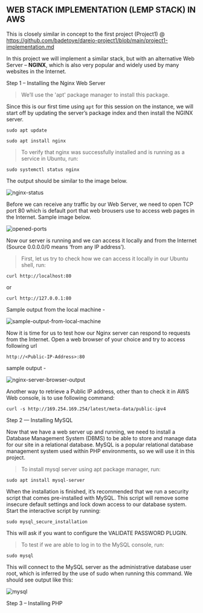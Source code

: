 ## WEB STACK IMPLEMENTATION (LEMP STACK) IN AWS

This is closely similar in concept to the first project (Project1) @ https://github.com/badetoye/dareio-project1/blob/main/project1-implementation.md

In this project we will implement a similar stack, but with an alternative Web Server – **NGINX**, which is also very popular and widely used by many websites in the Internet.

Step 1 – Installing the Nginx Web Server

>We’ll use the 'apt' package manager to install this package.

Since this is our first time using `apt` for this session on the instance, we will start off by updating the server’s package index and then install the NGINX server.

`sudo apt update`

`sudo apt install nginx`

>To verify that nginx was successfully installed and is running as a service in Ubuntu, run:

`sudo systemctl status nginx`

The output should be similar to the image below.

![nginx-status](https://user-images.githubusercontent.com/40571508/135733370-0f34ea1f-deb0-4564-a0b3-c034c48c1894.PNG)

Before we can receive any traffic by our Web Server, we need to open TCP port 80 which is default port that web brousers use to access web pages in the Internet. Sample image below.

![opened-ports](https://user-images.githubusercontent.com/40571508/135733569-71eea377-4fea-43e4-8eaf-4a0fe8db2558.PNG)

Now our server is running and we can access it locally and from the Internet (Source 0.0.0.0/0 means ‘from any IP address’).

>First, let us try to check how we can access it locally in our Ubuntu shell, run:

`curl http://localhost:80`

or

`curl http://127.0.0.1:80`

Sample output from the local machine - 

![sample-output-from-local-machine](https://user-images.githubusercontent.com/40571508/135733724-765c4f58-cd59-4c26-b64b-e15da6ae7e70.PNG)

Now it is time for us to test how our Nginx server can respond to requests from the Internet.
Open a web browser of your choice and try to access following url

`http://<Public-IP-Address>:80`

sample output -

![nginx-server-browser-output](https://user-images.githubusercontent.com/40571508/135733983-baa328ec-9647-4f2d-828c-3ebe6b6432cf.PNG)

Another way to retrieve a Public IP address, other than to check it in AWS Web console, is to use following command:

`curl -s http://169.254.169.254/latest/meta-data/public-ipv4`

Step 2 — Installing MySQL

Now that we have a web server up and running, we need to install a Database Management System (DBMS) to be able to store and manage data for our site in a relational database. MySQL is a popular relational database management system used within PHP environments, so we will use it in this project.

>To install mysql server using apt package manager, run:

`sudo apt install mysql-server`

When the installation is finished, it’s recommended that we run a security script that comes pre-installed with MySQL. This script will remove some insecure default settings and lock down access to our database system. Start the interactive script by running:

`sudo mysql_secure_installation`

This will ask if you want to configure the VALIDATE PASSWORD PLUGIN.

>To test if we are able to log in to the MySQL console, run:

`sudo mysql`

This will connect to the MySQL server as the administrative database user root, which is inferred by the use of sudo when running this command. We should see output like this:

![mysql](https://user-images.githubusercontent.com/40571508/135734311-5c457ff3-326e-4b7d-b4c6-ca1833d40b48.PNG)

Step 3 – Installing PHP



